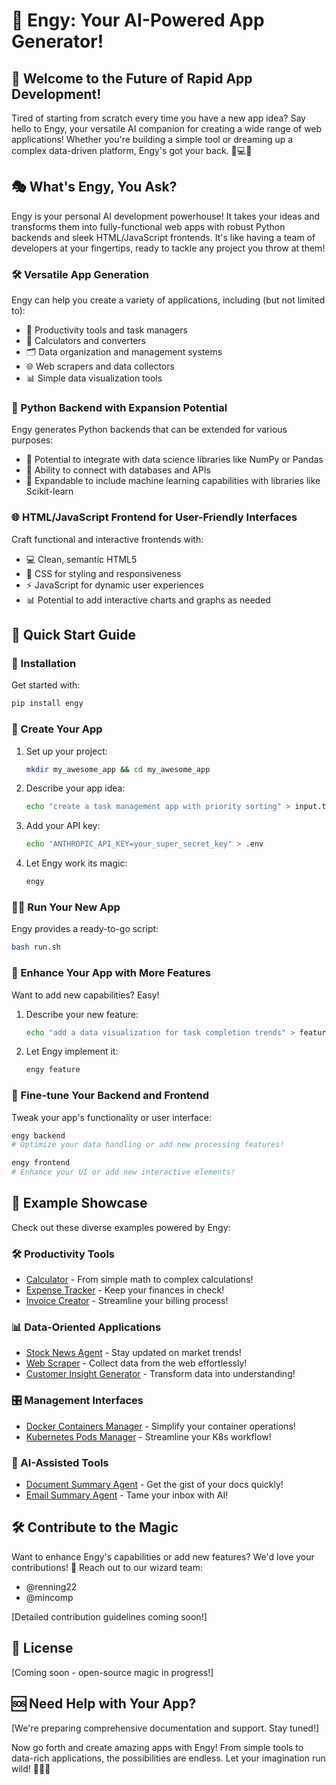# 🚀 Engy: Your AI-Powered App Generator!

## 🌟 Welcome to the Future of Rapid App Development!

Tired of starting from scratch every time you have a new app idea? Say hello to Engy, your versatile AI companion for creating a wide range of web applications! Whether you're building a simple tool or dreaming up a complex data-driven platform, Engy's got your back. 🤖💻✨

## 🎭 What's Engy, You Ask?

Engy is your personal AI development powerhouse! It takes your ideas and transforms them into fully-functional web apps with robust Python backends and sleek HTML/JavaScript frontends. It's like having a team of developers at your fingertips, ready to tackle any project you throw at them!

### 🛠️ Versatile App Generation
Engy can help you create a variety of applications, including (but not limited to):
- 📝 Productivity tools and task managers
- 🧮 Calculators and converters
- 🗂️ Data organization and management systems
- 🌐 Web scrapers and data collectors
- 📊 Simple data visualization tools

### 🐍 Python Backend with Expansion Potential
Engy generates Python backends that can be extended for various purposes:
- 🔢 Potential to integrate with data science libraries like NumPy or Pandas
- 🔗 Ability to connect with databases and APIs
- 🧠 Expandable to include machine learning capabilities with libraries like Scikit-learn

### 🌐 HTML/JavaScript Frontend for User-Friendly Interfaces
Craft functional and interactive frontends with:
- 💻 Clean, semantic HTML5
- 🎨 CSS for styling and responsiveness
- ⚡ JavaScript for dynamic user experiences
- 📊 Potential to add interactive charts and graphs as needed

## 🚦 Quick Start Guide

### 🔧 Installation
Get started with:
```bash
pip install engy
```

### 🎉 Create Your App

1. Set up your project:
   ```bash
   mkdir my_awesome_app && cd my_awesome_app
   ```

2. Describe your app idea:
   ```bash
   echo "create a task management app with priority sorting" > input.txt
   ```

3. Add your API key:
   ```bash
   echo "ANTHROPIC_API_KEY=your_super_secret_key" > .env
   ```

4. Let Engy work its magic:
   ```bash
   engy
   ```

### 🏃‍♂️ Run Your New App
Engy provides a ready-to-go script:
```bash
bash run.sh
```

### 🌈 Enhance Your App with More Features
Want to add new capabilities? Easy!

1. Describe your new feature:
   ```bash
   echo "add a data visualization for task completion trends" > feature.txt
   ```

2. Let Engy implement it:
   ```bash
   engy feature
   ```

### 🎨 Fine-tune Your Backend and Frontend
Tweak your app's functionality or user interface:

```bash
engy backend
# Optimize your data handling or add new processing features!
```

```bash
engy frontend
# Enhance your UI or add new interactive elements!
```

## 🌟 Example Showcase

Check out these diverse examples powered by Engy:

### 🛠️ Productivity Tools
- [Calculator](examples/basic_tools/calculator) - From simple math to complex calculations!
- [Expense Tracker](examples/basic_tools/expense_tracker) - Keep your finances in check!
- [Invoice Creator](examples/basic_tools/invoice_creator) - Streamline your billing process!

### 📊 Data-Oriented Applications
- [Stock News Agent](examples/agentic/stock_news) - Stay updated on market trends!
- [Web Scraper](examples/demo/scraper_1) - Collect data from the web effortlessly!
- [Customer Insight Generator](examples/cx_insights/insight_1) - Transform data into understanding!

### 🎛️ Management Interfaces
- [Docker Containers Manager](examples/basic_tools/docker_containers) - Simplify your container operations!
- [Kubernetes Pods Manager](examples/basic_tools/k8s_pods) - Streamline your K8s workflow!

### 🧠 AI-Assisted Tools
- [Document Summary Agent](examples/basic_tools/doc_summary_agent) - Get the gist of your docs quickly!
- [Email Summary Agent](examples/basic_tools/email_summary_agent) - Tame your inbox with AI!

## 🛠️ Contribute to the Magic

Want to enhance Engy's capabilities or add new features? We'd love your contributions! 🎉
Reach out to our wizard team:
- @renning22
- @mincomp

[Detailed contribution guidelines coming soon!]

## 📜 License

[Coming soon - open-source magic in progress!]

## 🆘 Need Help with Your App?

[We're preparing comprehensive documentation and support. Stay tuned!]

Now go forth and create amazing apps with Engy! From simple tools to data-rich applications, the possibilities are endless. Let your imagination run wild! 🚀💡✨